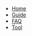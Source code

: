<!-- docs/_sidebar.md -->

* [Home](/)
* [Guide](guide.md "gstreamer guide")
* [FAQ](10.faq.md "gstreamer faq")
* [Tool](11.tool.md "gstreamer tool")